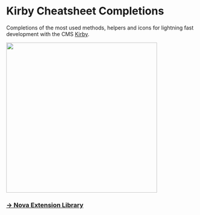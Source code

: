 # Kirby Cheatsheet Completions

Completions of the most used methods, helpers and icons for lightning fast development with the CMS [Kirby](https://getkirby.com/).

<img src="https://user-images.githubusercontent.com/7975568/96455296-4e2f3400-121d-11eb-8a9e-a917037b6da0.gif" width="400">


### [→ Nova Extension Library](https://extensions.panic.com/extensions/medienbaecker/medienbaecker.kirby-snippets/)
